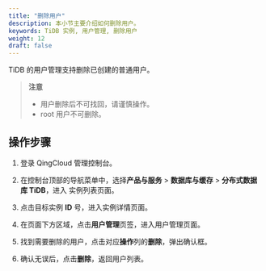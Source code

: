 ```yaml
---
title: "删除用户"
description: 本小节主要介绍如何删除用户。 
keywords: TiDB 实例, 用户管理, 删除用户
weight: 12
draft: false
---
```


TiDB 的用户管理支持删除已创建的普通用户。

> **注意**
>
> - 用户删除后不可找回，请谨慎操作。
> - root 用户不可删除。

## 操作步骤

1. 登录 QingCloud 管理控制台。

2. 在控制台顶部的导航菜单中，选择**产品与服务** > **数据库与缓存** > **分布式数据库 TiDB**，进入 实例列表页面。

3. 点击目标实例 **ID** 号，进入实例详情页面。

4. 在页面下方区域，点击**用户管理**页签，进入用户管理页面。

5. 找到需要删除的用户，点击对应**操作**列的**删除**，弹出确认框。

6. 确认无误后，点击**删除**，返回用户列表。

   

